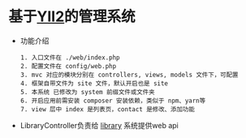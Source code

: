 # 基于[YII2](https://www.yiichina.com/doc/guide/2.0)的管理系统

- 功能介绍
    ```
    1. 入口文件在 ./web/index.php
    2. 配置文件在 config/web.php
    3. mvc 对应的模块分别在 controllers, views, models 文件下，可配置
    4. 框架自带文件为 site 文件，默认开启也是 site
    5. 本系统 已修改为 system 前缀文件或文件夹
    6. 开启应用前需安装 composer 安装依赖，类似于 npm、yarn等
    7. view 层中 index 是列表页，contact 是修改、添加功能
    ```
- LibraryController负责给 [library](https://github.com/huochezaodian/library) 系统提供web api
